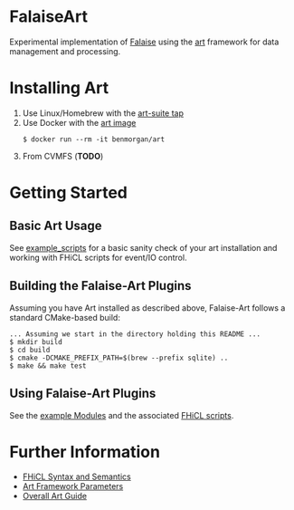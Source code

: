 FalaiseArt
==========

Experimental implementation of [Falaise](https://github.com/supernemo-dbd/falaise) using
the [art](https://art.fnal.gov) framework for data management and processing.


Installing Art
==============

1. Use Linux/Homebrew with the [art-suite tap](https://github.com/drbenmorgan/homebrew-art_suite)
2. Use Docker with the [art image](https://hub.docker.com/r/benmorgan/art/)
   ```
   $ docker run --rm -it benmorgan/art
   ```
2. From CVMFS (**TODO**)

Getting Started
===============
Basic Art Usage
---------------
See [example_scripts](example_scripts) for a basic sanity check of your art installation
and working with FHiCL scripts for event/IO control.


Building the Falaise-Art Plugins
--------------------------------

Assuming you have Art installed as described above, Falaise-Art
follows a standard CMake-based build:

```console
... Assuming we start in the directory holding this README ...
$ mkdir build
$ cd build
$ cmake -DCMAKE_PREFIX_PATH=$(brew --prefix sqlite) ..
$ make && make test
```

Using Falaise-Art Plugins
-------------------------
See the [example Modules](FLArt/Examples) and the associated
[FHiCL scripts](fcl/examples).

Further Information
===================
- [FHiCL Syntax and Semantics](https://cdcvs.fnal.gov/redmine/documents/327)
- [Art Framework Parameters](https://cdcvs.fnal.gov/redmine/projects/art/wiki/ART_framework_parameters)
- [Overall Art Guide](https://cdcvs.fnal.gov/redmine/projects/art/wiki)
